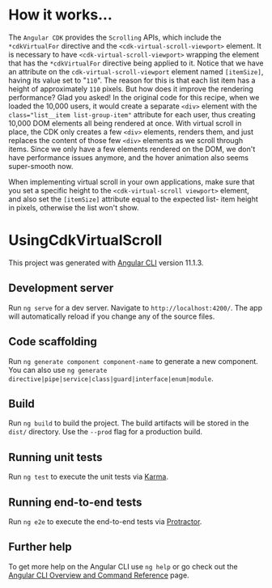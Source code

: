 # How it works...

The `Angular CDK` provides the `Scrolling` APIs, which include the `*cdkVirtualFor` directive and the `<cdk-virtual-scroll-viewport>` element. It is necessary
to have `<cdk-virtual-scroll-viewport>` wrapping the element that has the `*cdkVirtualFor` directive being applied to it. Notice that we have an attribute on the `cdk-virtual-scroll-viewport` element named `[itemSize]`, having its value set to "`110`". The reason for this is that each list item has a height of approximately `110` pixels.
But how does it improve the rendering performance? Glad you asked! In the original code for this recipe, when we loaded the 10,000 users, it would create a separate `<div>` element with the `class="list__item list-group-item"` attribute for each user, thus creating 10,000 DOM elements all being rendered at once. With virtual scroll in place, the CDK only creates a few `<div>` elements, renders them, and just replaces the content of those few `<div>` elements as we scroll through items.
Since we only have a few elements rendered on the DOM, we don't have performance issues anymore, and the hover animation also seems super-smooth now.

When implementing virtual scroll in your own applications, make sure that you set a specific height to the `<cdk-virtual-scroll viewport>` element, and also set the `[itemSize]` attribute equal to the expected list- item height in pixels, otherwise the list won't show.

# UsingCdkVirtualScroll

This project was generated with [Angular CLI](https://github.com/angular/angular-cli) version 11.1.3.

## Development server

Run `ng serve` for a dev server. Navigate to `http://localhost:4200/`. The app will automatically reload if you change any of the source files.

## Code scaffolding

Run `ng generate component component-name` to generate a new component. You can also use `ng generate directive|pipe|service|class|guard|interface|enum|module`.

## Build

Run `ng build` to build the project. The build artifacts will be stored in the `dist/` directory. Use the `--prod` flag for a production build.

## Running unit tests

Run `ng test` to execute the unit tests via [Karma](https://karma-runner.github.io).

## Running end-to-end tests

Run `ng e2e` to execute the end-to-end tests via [Protractor](http://www.protractortest.org/).

## Further help

To get more help on the Angular CLI use `ng help` or go check out the [Angular CLI Overview and Command Reference](https://angular.io/cli) page.
